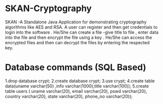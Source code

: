 # SKAN-Cryptography
SKAN -A Standalone Java Application for demonstrating cryptography algorithms like AES and RSA.
A user can register and then get credentials to login into the software .
He/She can create a file -give title to file , enter data into the file and then encrypt the file using a key .
He/She can access the encrypted files and then can decrypt the files by entering the respected key.

# Database commands (SQL Based)
1.drop database crypt;
2.create database crypt;
3.use crypt;
4.create table data(uname varchar(50) ,info varchar(1000),title varchar(100));
5.create table users ( uname varchar(20), email varchar(20), pswd varchar(20), country varchar(20), state varchar(20), phone_no varchar(20));



